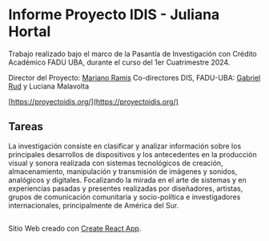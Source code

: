 # Informe Proyecto IDIS - Juliana Hortal

Trabajo realizado bajo el marco de la Pasantía de Investigación con Crédito Académico FADU UBA, durante el curso del 1er Cuatrimestre 2024.

Director del Proyecto: [Mariano Ramis](http://marianoramis.com/)
Co-directores DIS, FADU-UBA: [Gabriel Rud](http://gabrielrud.com/) y Luciana Malavolta

[https://proyectoidis.org/](https://proyectoidis.org/)

## Tareas

La investigación consiste en clasificar y analizar información sobre los principales desarrollos de dispositivos y los antecedentes en la producción visual y sonora realizada con sistemas tecnológicos de creación, almacenamiento, manipulación y transmisión de imágenes y sonidos, analógicos y digitales. Focalizando la mirada en el arte de sistemas y en experiencias pasadas y presentes realizadas por diseñadores, artistas, grupos de comunicación comunitaria y socio-política e investigadores internacionales, principalmente de América del Sur.


##

Sitio Web creado con [Create React App](https://github.com/facebook/create-react-app).
